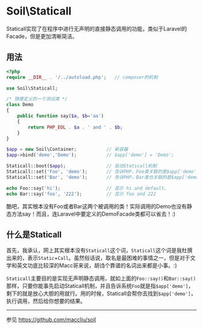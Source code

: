 # Soil\Staticall

Staticall实现了在程序中进行无声明的直接静态调用的功能，类似于Laravel的Facade，但是更加清晰简洁。

## 用法

```php
<?php
require __DIR__ . '/../autoload.php';   // composer的机制

use Soil\Staticall;

/* 随便定义的一个测试类 */
class Demo
{
    public function say($a, $b='aa')
    {
        return PHP_EOL . $a . ' and ' . $b;
    }
}

$app = new Soil\Container;           // 新容器
$app->bind('demo','Demo');           // $app['demo'] = 'Demo';

Staticall::boot($app);               // 启动Staticall机制
Staticall::set('Foo', 'demo');       // 告诉PHP，Foo类关联的是$app['demo']
Staticall::set('Bar', 'demo');       // 告诉PHP，Bar类也关联的是$app['demo']

echo Foo::say('hi');                 // 显示 hi and default。
echo Bar::say('foo', '222');         // 显示 foo and 222
```

酷吧，其实根本没有Foo或者Bar这两个被调用的类！实际调用的Demo也没有静态方法say！而且，连Laravel中要定义的DemoFacade类都可以省去！:)

## 什么是Staticall

首先，我承认，网上其实根本没有`Staticall`这个词，`Staticall`这个词是我杜撰出来的，表示`Static`+`Call`。虽然俗话说，取名是最困难的事情之一，但是对于文学和英文功底比较深的Macc哥来说，胡诌个靠谱的名词出来都是小事。:)

`Staticall`主要目的是实现无声明静态调用，就如上面的`Foo::say()`和`Bar::say()`那样，只要你能事先启动Staticall机制，并且告诉系统`Foo`就是指`$app['demo']`，剩下的就是放心大胆的用就行。用的时候，Staticall会帮你去找到`$app['demo']`，执行调用，然后给你想要的结果。

--------
参见 <https://github.com/maccliu/soil>